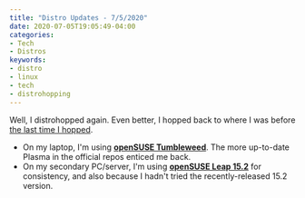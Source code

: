 ```yaml
---
title: "Distro Updates - 7/5/2020"
date: 2020-07-05T19:05:49-04:00
categories:
- Tech
- Distros
keywords:
- distro
- linux
- tech
- distrohopping
---
```

Well, I distrohopped again. Even better, I hopped back to where I was before [the last time I hopped](/2020/06/distro-updates/).

* On my laptop, I\'m using [**openSUSE Tumbleweed**](https://software.opensuse.org/distributions/tumbleweed). The more up-to-date Plasma in the official repos enticed me back.
* On my secondary PC/server, I\'m using [**openSUSE Leap 15.2**](https://software.opensuse.org/distributions/leap) for consistency, and also because I hadn\'t tried the recently-released 15.2 version.
